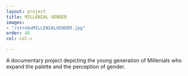 ```yaml
---
layout: project
title: MILLENIAL GENDER
images:
- "/stroboMILLENIALGENDER.jpg"
order: 45
col: col-c

---
```

A documentary project depicting the young generation of Millenials who expand the palette and the perception of gender.

